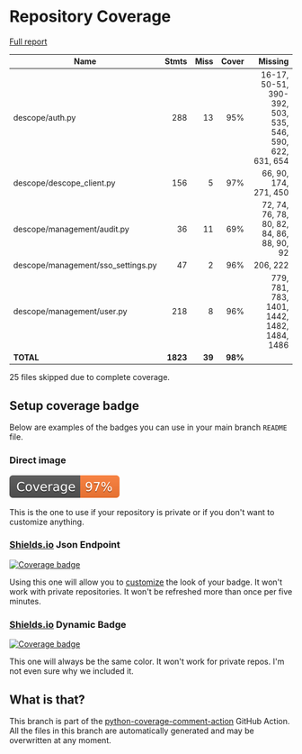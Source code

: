 # Repository Coverage

[Full report](https://htmlpreview.github.io/?https://github.com/descope/python-sdk/blob/python-coverage-comment-action-data/htmlcov/index.html)

| Name                                |    Stmts |     Miss |   Cover |   Missing |
|------------------------------------ | -------: | -------: | ------: | --------: |
| descope/auth.py                     |      288 |       13 |     95% |16-17, 50-51, 390-392, 503, 535, 546, 590, 622, 631, 654 |
| descope/descope\_client.py          |      156 |        5 |     97% |66, 90, 174, 271, 450 |
| descope/management/audit.py         |       36 |       11 |     69% |72, 74, 76, 78, 80, 82, 84, 86, 88, 90, 92 |
| descope/management/sso\_settings.py |       47 |        2 |     96% |  206, 222 |
| descope/management/user.py          |      218 |        8 |     96% |779, 781, 783, 1401, 1442, 1482, 1484, 1486 |
|                           **TOTAL** | **1823** |   **39** | **98%** |           |

25 files skipped due to complete coverage.


## Setup coverage badge

Below are examples of the badges you can use in your main branch `README` file.

### Direct image

[![Coverage badge](https://raw.githubusercontent.com/descope/python-sdk/python-coverage-comment-action-data/badge.svg)](https://htmlpreview.github.io/?https://github.com/descope/python-sdk/blob/python-coverage-comment-action-data/htmlcov/index.html)

This is the one to use if your repository is private or if you don't want to customize anything.

### [Shields.io](https://shields.io) Json Endpoint

[![Coverage badge](https://img.shields.io/endpoint?url=https://raw.githubusercontent.com/descope/python-sdk/python-coverage-comment-action-data/endpoint.json)](https://htmlpreview.github.io/?https://github.com/descope/python-sdk/blob/python-coverage-comment-action-data/htmlcov/index.html)

Using this one will allow you to [customize](https://shields.io/endpoint) the look of your badge.
It won't work with private repositories. It won't be refreshed more than once per five minutes.

### [Shields.io](https://shields.io) Dynamic Badge

[![Coverage badge](https://img.shields.io/badge/dynamic/json?color=brightgreen&label=coverage&query=%24.message&url=https%3A%2F%2Fraw.githubusercontent.com%2Fdescope%2Fpython-sdk%2Fpython-coverage-comment-action-data%2Fendpoint.json)](https://htmlpreview.github.io/?https://github.com/descope/python-sdk/blob/python-coverage-comment-action-data/htmlcov/index.html)

This one will always be the same color. It won't work for private repos. I'm not even sure why we included it.

## What is that?

This branch is part of the
[python-coverage-comment-action](https://github.com/marketplace/actions/python-coverage-comment)
GitHub Action. All the files in this branch are automatically generated and may be
overwritten at any moment.